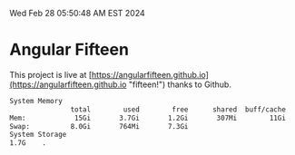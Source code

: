 Wed Feb 28 05:50:48 AM EST 2024

# Angular Fifteen


This project is live at [https://angularfifteen.github.io](https://angularfifteen.github.io "fifteen!") thanks to Github.

```bash
System Memory
               total        used        free      shared  buff/cache   available
Mem:            15Gi       3.7Gi       1.2Gi       307Mi        11Gi        11Gi
Swap:          8.0Gi       764Mi       7.3Gi
System Storage
1.7G	.
